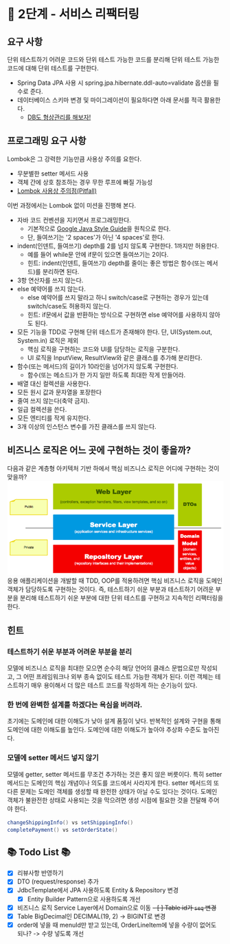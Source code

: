 # 🚀 2단계 - 서비스 리팩터링
## 요구 사항
단위 테스트하기 어려운 코드와 단위 테스트 가능한 코드를 분리해 단위 테스트 가능한 코드에 대해 단위 테스트를 구현한다.
- Spring Data JPA 사용 시 spring.jpa.hibernate.ddl-auto=validate 옵션을 필수로 준다.
- 데이터베이스 스키마 변경 및 마이그레이션이 필요하다면 아래 문서를 적극 활용한다.
  - [DB도 형상관리를 해보자!](https://meetup.toast.com/posts/173)

## 프로그래밍 요구 사항
Lombok은 그 강력한 기능만큼 사용상 주의를 요한다.
- 무분별한 setter 메서드 사용
- 객체 간에 상호 참조하는 경우 무한 루프에 빠질 가능성
- [Lombok 사용상 주의점(Pitfall)](https://kwonnam.pe.kr/wiki/java/lombok/pitfall)

이번 과정에서는 Lombok 없이 미션을 진행해 본다.
- 자바 코드 컨벤션을 지키면서 프로그래밍한다. 
  - 기본적으로 [Google Java Style Guide](https://google.github.io/styleguide/javaguide.html)을 원칙으로 한다.
  - 단, 들여쓰기는 '2 spaces'가 아닌 '4 spaces'로 한다.
- indent(인덴트, 들여쓰기) depth를 2를 넘지 않도록 구현한다. 1까지만 허용한다.
  - 예를 들어 while문 안에 if문이 있으면 들여쓰기는 2이다.
  - 힌트: indent(인덴트, 들여쓰기) depth를 줄이는 좋은 방법은 함수(또는 메서드)를 분리하면 된다.
- 3항 연산자를 쓰지 않는다.
- else 예약어를 쓰지 않는다.
  - else 예약어를 쓰지 말라고 하니 switch/case로 구현하는 경우가 있는데 switch/case도 허용하지 않는다.
  - 힌트: if문에서 값을 반환하는 방식으로 구현하면 else 예약어를 사용하지 않아도 된다.
- 모든 기능을 TDD로 구현해 단위 테스트가 존재해야 한다. 단, UI(System.out, System.in) 로직은 제외
  - 핵심 로직을 구현하는 코드와 UI를 담당하는 로직을 구분한다.
  - UI 로직을 InputView, ResultView와 같은 클래스를 추가해 분리한다.
- 함수(또는 메서드)의 길이가 10라인을 넘어가지 않도록 구현한다.
  - 함수(또는 메소드)가 한 가지 일만 하도록 최대한 작게 만들어라.
- 배열 대신 컬렉션을 사용한다.
- 모든 원시 값과 문자열을 포장한다
- 줄여 쓰지 않는다(축약 금지).
- 일급 컬렉션을 쓴다.
- 모든 엔티티를 작게 유지한다.
- 3개 이상의 인스턴스 변수를 가진 클래스를 쓰지 않는다.

## 비즈니스 로직은 어느 곳에 구현하는 것이 좋을까?
다음과 같은 계층형 아키텍처 기반 하에서 핵심 비즈니스 로직은 어디에 구현하는 것이 맞을까?
![img.png](images/step2_image1.png)
응용 애플리케이션을 개발할 때 TDD, OOP를 적용하려면 핵심 비즈니스 로직을 도메인 객체가 담당하도록 구현하는 것이다.
즉, 테스트하기 쉬운 부분과 테스트하기 어려운 부분을 분리해 테스트하기 쉬운 부분에 대한 단위 테스트를 구현하고 지속적인 리팩터링을 한다.

## 힌트
### 테스트하기 쉬운 부분과 어려운 부분을 분리
모델에 비즈니스 로직을 최대한 모으면 순수히 해당 언어의 클래스 문법으로만 작성되고, 그 어떤 프레임워크나 외부 종속 없이도 테스트 가능한 객체가 된다. 
이런 객체는 테스트하기 매우 용이해서 더 많은 테스트 코드를 작성하게 하는 순기능이 있다.

### 한 번에 완벽한 설계를 하겠다는 욕심을 버려라.
초기에는 도메인에 대한 이해도가 낮아 설계 품질이 낮다. 반복적인 설계와 구현을 통해 도메인에 대한 이해도를 높인다.
도메인에 대한 이해도가 높아야 추상화 수준도 높아진다.

### 모델에 setter 메서드 넣지 않기
모델에 getter, setter 메서드를 무조건 추가하는 것은 좋지 않은 버릇이다. 특히 setter 메서드는 도메인의 핵심 개념이나 의도를 코드에서 사라지게 한다. 
setter 메서드의 또 다른 문제는 도메인 객체를 생성할 때 완전한 상태가 아닐 수도 있다는 것이다. 
도메인 객체가 불완전한 상태로 사용되는 것을 막으려면 생성 시점에 필요한 것을 전달해 주어야 한다.
```java
changeShippingInfo() vs setShippingInfo()
completePayment() vs setOrderState()
```

## 📚 Todo List 📚
- [x] 리뷰사항 반영하기
- [x] DTO (request/response) 추가
- [x] JdbcTemplate에서 JPA 사용하도록 Entity & Repository 변경
  - [x] Entity Builder Pattern으로 사용하도록 개선
- [x] 비즈니스 로직 Service Layer에서 Domain으로 이동
~~- [ ] Table id가 `seq` 변경~~
- [x] Table BigDecimal인 DECIMAL(19, 2) -> BIGINT로 변경
- [x] order에 넣을 때 menuId만 받고 있는데, OrderLineItem에 넣을 수량이 없어도 되나? -> 수량 넣도록 개선
